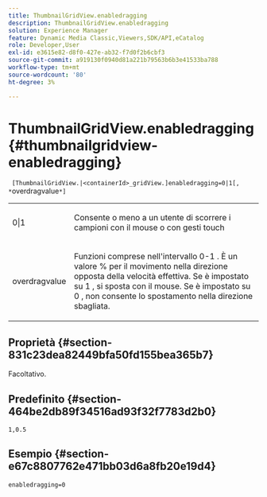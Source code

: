 ```yaml
---
title: ThumbnailGridView.enabledragging
description: ThumbnailGridView.enabledragging
solution: Experience Manager
feature: Dynamic Media Classic,Viewers,SDK/API,eCatalog
role: Developer,User
exl-id: e3615e82-d8f0-427e-ab32-f7d0f2b6cbf3
source-git-commit: a919130f0940d81a221b79563b6b3e41533ba788
workflow-type: tm+mt
source-wordcount: '80'
ht-degree: 3%

---
```


# ThumbnailGridView.enabledragging{#thumbnailgridview-enabledragging}

` [ThumbnailGridView.|<containerId>_gridView.]enabledragging=0|1[, *`overdragvalue`*]`

<table id="table_B1363BFD20204093AAB326A1AB503B93"> 
 <tbody> 
  <tr> 
   <td> <p> <span class="codeph"> 0|1 </span> </p> </td> 
   <td> <p> Consente o meno a un utente di scorrere i campioni con il mouse o con gesti touch </p> </td> 
  </tr> 
  <tr> 
   <td> <p> <span class="codeph"> <span class="varname"> overdragvalue </span> </span> </p> </td> 
   <td> <p> Funzioni comprese nell'intervallo <span class="codeph"> 0-1 </span>. È un valore <span class="codeph"> % </span> per il movimento nella direzione opposta della velocità effettiva. Se è impostato su <span class="codeph"> 1 </span>, si sposta con il mouse. Se è impostato su <span class="codeph"> 0 </span>, non consente lo spostamento nella direzione sbagliata. </p> </td> 
  </tr> 
 </tbody> 
</table>

## Proprietà {#section-831c23dea82449bfa50fd155bea365b7}

Facoltativo.

## Predefinito {#section-464be2db89f34516ad93f32f7783d2b0}

`1,0.5`

## Esempio {#section-e67c8807762e471bb03d6a8fb20e19d4}

`enabledragging=0`
